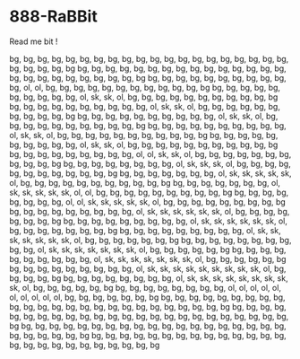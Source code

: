 # 888-RaBBit
Read me bit !

bg, bg, bg, bg, bg, bg, bg, bg, bg, bg, bg, bg, bg, bg, bg, bg, bg, bg, bg, bg, bg, bg, bg, bg, bg
bg, bg, bg, bg, bg, bg, bg, bg, bg, bg, bg, bg, bg, bg, bg, bg, bg, bg, bg, bg, bg, bg, bg, bg, bg
bg, bg, bg, bg, bg, bg, bg, bg, bg, bg, bg, ol, ol, bg, bg, bg, bg, bg, bg, bg, bg, bg, bg, bg, bg
bg, bg, bg, bg, bg, bg, bg, bg, bg, bg, ol, sk, sk, ol, bg, bg, bg, bg, bg, bg, bg, bg, bg, bg, bg
bg, bg, bg, bg, bg, bg, bg, bg, bg, bg, ol, sk, sk, ol, bg, bg, bg, bg, bg, bg, bg, bg, bg, bg, bg
bg, bg, bg, bg, bg, bg, bg, bg, bg, bg, ol, sk, sk, ol, bg, bg, bg, bg, bg, bg, bg, bg, bg, bg, bg
bg, bg, bg, bg, bg, bg, bg, bg, bg, bg, ol, sk, sk, ol, bg, bg, bg, bg, bg, bg, bg, bg, bg, bg, bg
bg, bg, bg, bg, bg, bg, bg, bg, bg, bg, ol, sk, sk, ol, bg, bg, bg, bg, bg, bg, bg, bg, bg, bg, bg
bg, bg, bg, bg, bg, bg, bg, bg, bg, ol, ol, sk, sk, ol, bg, bg, bg, bg, bg, bg, bg, bg, bg, bg, bg
bg, bg, bg, bg, bg, bg, bg, bg, ol, sk, sk, sk, ol, bg, bg, bg, bg, bg, bg, bg, bg, bg, bg, bg, bg
bg, bg, bg, bg, bg, bg, bg, ol, sk, sk, sk, sk, sk, ol, bg, bg, bg, bg, bg, bg, bg, bg, bg, bg, bg
bg, bg, bg, bg, bg, bg, bg, ol, sk, sk, sk, sk, sk, ol, ol, bg, bg, bg, bg, bg, bg, bg, bg, bg, bg
bg, bg, bg, bg, bg, bg, bg, bg, ol, ol, sk, sk, sk, sk, sk, ol, bg, bg, bg, bg, bg, bg, bg, bg, bg
bg, bg, bg, bg, bg, bg, bg, bg, bg, ol, sk, sk, sk, sk, sk, sk, ol, bg, bg, bg, bg, bg, bg, bg, bg
bg, bg, bg, bg, bg, bg, bg, bg, bg, ol, sk, sk, sk, sk, sk, sk, ol, bg, bg, bg, bg, bg, bg, bg, bg
bg, bg, bg, bg, bg, bg, bg, bg, bg, ol, sk, sk, sk, sk, sk, sk, sk, ol, bg, bg, bg, bg, bg, bg, bg
bg, bg, bg, bg, bg, bg, bg, bg, bg, bg, ol, sk, sk, sk, sk, sk, sk, sk, ol, bg, bg, bg, bg, bg, bg
bg, bg, bg, bg, bg, bg, bg, bg, bg, bg, ol, sk, sk, sk, sk, sk, sk, sk, ol, bg, bg, bg, bg, bg, bg
bg, bg, bg, bg, bg, bg, bg, bg, bg, ol, sk, sk, sk, sk, sk, sk, sk, sk, sk, ol, bg, bg, bg, bg, bg
bg, bg, bg, bg, bg, bg, bg, bg, ol, sk, sk, sk, sk, sk, sk, sk, sk, sk, ol, bg, bg, bg, bg, bg, bg
bg, bg, bg, bg, bg, bg, bg, bg, ol, ol, ol, ol, ol, ol, ol, ol, ol, ol, bg, bg, bg, bg, bg, bg, bg
bg, bg, bg, bg, bg, bg, bg, bg, bg, bg, bg, bg, bg, bg, bg, bg, bg, bg, bg, bg, bg, bg, bg, bg, bg
bg, bg, bg, bg, bg, bg, bg, bg, bg, bg, bg, bg, bg, bg, bg, bg, bg, bg, bg, bg, bg, bg, bg, bg, bg
bg, bg, bg, bg, bg, bg, bg, bg, bg, bg, bg, bg, bg, bg, bg, bg, bg, bg, bg, bg, bg, bg, bg, bg, bg
bg, bg, bg, bg, bg, bg, bg, bg, bg, bg, bg, bg, bg, bg, bg, bg, bg, bg, bg, bg, bg, bg, bg, bg, bg